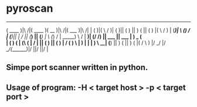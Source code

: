 # pyroscan
  ______           _______  _______           _______          
(  ____ )|\     /|(  ____ )(  __   )|\     /|(  ___  )|\     /|
| (    )|( \   / )| (    )|| (  )  || )   ( || (   ) |( \   / )
| (____)| \ (_) / | (____)|| | /   || (___) || (___) | \ (_) / 
|  _____)  \   /  |     __)| (/ /) ||  ___  ||  ___  |  ) _ (  
| (         ) (   | (\ (   |   / | || (   ) || (   ) | / ( ) \ 
| )         | |   | ) \ \__|  (__) || )   ( || )   ( |( /   \ )
|/          \_/   |/   \__/(_______)|/     \||/     \||/     \|
                                                               
## Simpe port scanner written in python. 
## Usage of program: -H < target host > -p < target port >

